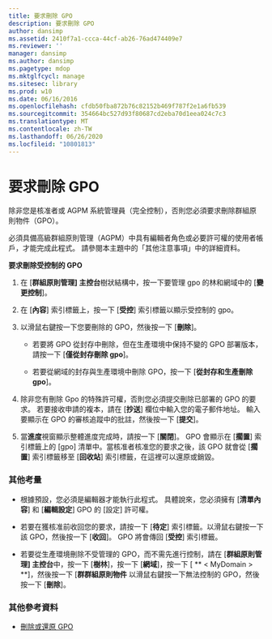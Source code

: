```yaml
---
title: 要求刪除 GPO
description: 要求刪除 GPO
author: dansimp
ms.assetid: 2410f7a1-ccca-44cf-ab26-76ad474409e7
ms.reviewer: ''
manager: dansimp
ms.author: dansimp
ms.pagetype: mdop
ms.mktglfcycl: manage
ms.sitesec: library
ms.prod: w10
ms.date: 06/16/2016
ms.openlocfilehash: cfdb50fba872b76c82152b469f787f2e1a6fb539
ms.sourcegitcommit: 354664bc527d93f80687cd2eba70d1eea024c7c3
ms.translationtype: MT
ms.contentlocale: zh-TW
ms.lasthandoff: 06/26/2020
ms.locfileid: "10801813"
---
```

# 要求刪除 GPO


除非您是核准者或 AGPM 系統管理員（完全控制），否則您必須要求刪除群組原則物件（GPO）。

必須具備高級群組原則管理（AGPM）中具有編輯者角色或必要許可權的使用者帳戶，才能完成此程式。 請參閱本主題中的「其他注意事項」中的詳細資料。

**要求刪除受控制的 GPO**

1.  在 [**群組原則管理] 主控台**樹狀結構中，按一下要管理 gpo 的林和網域中的 [**變更控制**]。

2.  在 [**內容**] 索引標籤上，按一下 [**受控**] 索引標籤以顯示受控制的 gpo。

3.  以滑鼠右鍵按一下您要刪除的 GPO，然後按一下 [**刪除**]。

    -   若要將 GPO 從封存中刪除，但在生產環境中保持不變的 GPO 部署版本，請按一下 [**僅從封存刪除 gpo**]。

    -   若要從網域的封存與生產環境中刪除 GPO，按一下 [**從封存和生產刪除 gpo**]。

4.  除非您有刪除 Gpo 的特殊許可權，否則您必須提交刪除已部署的 GPO 的要求。 若要接收申請的複本，請在 [**抄送**] 欄位中輸入您的電子郵件地址。 輸入要顯示在 GPO 的審核追蹤中的批註，然後按一下 [**提交**]。

5.  當**進度**視窗顯示整體進度完成時，請按一下 [**關閉**]。 GPO 會顯示在 [**擱置**] 索引標籤上的 [gpo] 清單中。當核准者核准您的要求之後，該 GPO 就會從 [**擱置**] 索引標籤移至 [**回收站**] 索引標籤，在這裡可以還原或銷毀。

### 其他考量

-   根據預設，您必須是編輯器才能執行此程式。 具體說來，您必須擁有 [**清單內容**] 和 [**編輯設定**] GPO 的 [設定] 許可權。

-   若要在獲核准前收回您的要求，請按一下 [**待定**] 索引標籤。以滑鼠右鍵按一下該 GPO，然後按一下 [**收回**]。 GPO 將會傳回 [**受控**] 索引標籤。

-   若要從生產環境刪除不受管理的 GPO，而不需先進行控制，請在 [**群組原則管理] 主控台**中，按一下 [**樹林**]，按一下 [**網域**]，按一下 [ ** &lt; MyDomain &gt; **]，然後按一下 [**群群組原則物件** 以滑鼠右鍵按一下無法控制的 GPO，然後按一下 [**刪除**]。

### 其他參考資料

-   [刪除或還原 GPO](deleting-or-restoring-a-gpo-agpm40.md)

 

 





